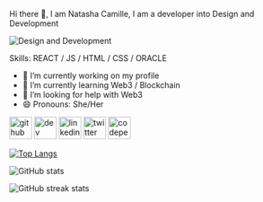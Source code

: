 Hi there 👋, 
I am Natasha Camille, I am a developer into Design and Development

![Design and Development](https://pbs.twimg.com/profile_banners/1294611130854367233/1713801279/600x200)

Skills: REACT / JS / HTML / CSS / ORACLE

- 🔭 I’m currently working on my profile 
- 🌱 I’m currently learning Web3 / Blockchain 
- 🤔 I’m looking for help with Web3 
- 😄 Pronouns: She/Her 


[<img src='https://cdn.jsdelivr.net/npm/simple-icons@3.0.1/icons/github.svg' alt='github' height='40'>](https://github.com/NatashaCamille)  [<img src='https://cdn.jsdelivr.net/npm/simple-icons@3.0.1/icons/dev-dot-to.svg' alt='dev' height='40'>](https://dev.to/https://dev.to/natashacamille)  [<img src='https://cdn.jsdelivr.net/npm/simple-icons@3.0.1/icons/linkedin.svg' alt='linkedin' height='40'>](https://www.linkedin.com/in/https://www.linkedin.com/in/natasha-nalubega-1a4b44137//)  [<img src='https://cdn.jsdelivr.net/npm/simple-icons@3.0.1/icons/twitter.svg' alt='twitter' height='40'>](https://twitter.com/https://twitter.com/CamilleRoans)  [<img src='https://cdn.jsdelivr.net/npm/simple-icons@3.0.1/icons/codepen.svg' alt='codepen' height='40'>](https://codepen.io/https://codepen.io/NatashaCamille)  

[![Top Langs](https://github-readme-stats.vercel.app/api/top-langs/?username=NatashaCamille)](https://github.com/anuraghazra/github-readme-stats)

![GitHub stats](https://github-readme-stats.vercel.app/api?username=NatashaCamille&show_icons=true)  

![GitHub streak stats](https://streak-stats.demolab.com/?user=NatashaCamille)  
